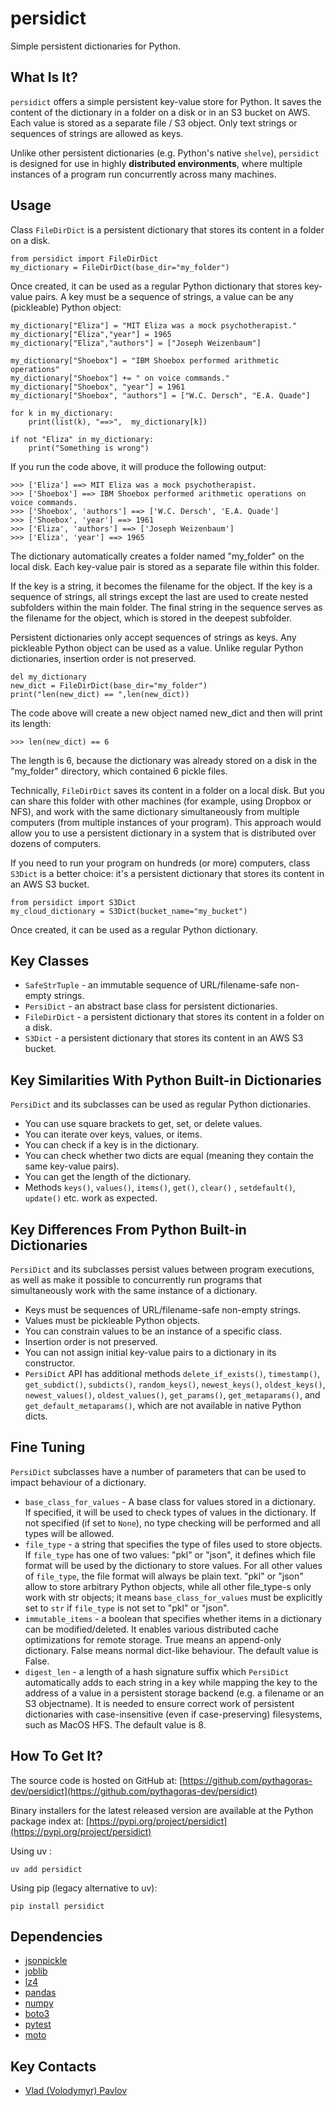 # persidict

Simple persistent dictionaries for Python.

## What Is It?

`persidict` offers a simple persistent key-value store for Python. 
It saves the content of the dictionary in a folder on a disk 
or in an S3 bucket on AWS. Each value is stored as a separate file / S3 object.
Only text strings or sequences of strings are allowed as keys.

Unlike other persistent dictionaries (e.g. Python's native `shelve`), 
`persidict` is designed for use in highly **distributed environments**, 
where multiple instances of a program run concurrently across many machines.

## Usage
Class `FileDirDict` is a persistent dictionary that stores its content 
in a folder on a disk.

    from persidict import FileDirDict    
    my_dictionary = FileDirDict(base_dir="my_folder")

Once created, it can be used as a regular Python dictionary 
that stores key-value pairs. A key must be a sequence of strings, 
a value can be any (pickleable) Python object:

    my_dictionary["Eliza"] = "MIT Eliza was a mock psychotherapist."
    my_dictionary["Eliza","year"] = 1965
    my_dictionary["Eliza","authors"] = ["Joseph Weizenbaum"]
    
    my_dictionary["Shoebox"] = "IBM Shoebox performed arithmetic operations"
    my_dictionary["Shoebox"] += " on voice commands."
    my_dictionary["Shoebox", "year"] = 1961
    my_dictionary["Shoebox", "authors"] = ["W.C. Dersch", "E.A. Quade"]

    for k in my_dictionary:
        print(list(k), "==>",  my_dictionary[k])

    if not "Eliza" in my_dictionary:
        print("Something is wrong")

If you run the code above, it will produce the following output:

    >>> ['Eliza'] ==> MIT Eliza was a mock psychotherapist.
    >>> ['Shoebox'] ==> IBM Shoebox performed arithmetic operations on voice commands.
    >>> ['Shoebox', 'authors'] ==> ['W.C. Dersch', 'E.A. Quade']
    >>> ['Shoebox', 'year'] ==> 1961
    >>> ['Eliza', 'authors'] ==> ['Joseph Weizenbaum']
    >>> ['Eliza', 'year'] ==> 1965

The dictionary automatically creates a folder named "my_folder" 
on the local disk. Each key-value pair is stored as 
a separate file within this folder.

If the key is a string, it becomes the filename for the object. 
If the key is a sequence of strings, all strings except the last 
are used to create nested subfolders within the main folder. 
The final string in the sequence serves as the filename for the object, 
which is stored in the deepest subfolder.

Persistent dictionaries only accept sequences of strings as keys. 
Any pickleable Python object can be used as a value. 
Unlike regular Python dictionaries, insertion order is not preserved.

    del my_dictionary
    new_dict = FileDirDict(base_dir="my_folder")
    print("len(new_dict) == ",len(new_dict))

The code above will create a new object named new_dict and then will
print its length: 

    >>> len(new_dict) == 6

The length is 6, because the dictionary was already stored on a disk 
in the "my_folder" directory, which contained 6 pickle files.

Technically, `FileDirDict` saves its content in a folder on a local disk. 
But you can share this folder with other machines 
(for example, using Dropbox or NFS), and work with the same dictionary 
simultaneously from multiple computers (from multiple instances of your program). 
This approach would allow you to use a persistent dictionary in 
a system that is distributed over dozens of computers.

If you need to run your program on hundreds (or more) computers, 
class `S3Dict` is a better choice: it's a persistent dictionary that 
stores its content in an AWS S3 bucket.

    from persidict import S3Dict
    my_cloud_dictionary = S3Dict(bucket_name="my_bucket")

Once created, it can be used as a regular Python dictionary.

## Key Classes

* `SafeStrTuple` - an immutable sequence of URL/filename-safe non-empty strings.
* `PersiDict` - an abstract base class for persistent dictionaries. 
* `FileDirDict` - a persistent dictionary that stores its content 
in a folder on a disk.
* `S3Dict` - a persistent dictionary that stores its content 
in an AWS S3 bucket.

## Key Similarities With Python Built-in Dictionaries

`PersiDict` and its subclasses can be used as regular Python dictionaries. 

* You can use square brackets to get, set, or delete values. 
* You can iterate over keys, values, or items. 
* You can check if a key is in the dictionary. 
* You can check whether two dicts are equal
(meaning they contain the same key-value pairs).
* You can get the length of the dictionary.
* Methods `keys()`, `values()`, `items()`, `get()`, `clear()`
, `setdefault()`, `update()` etc. work as expected.

## Key Differences From Python Built-in Dictionaries

`PersiDict` and its subclasses persist values between program executions, 
as well as make it possible to concurrently run programs 
that simultaneously work with the same instance of a dictionary.

* Keys must be sequences of URL/filename-safe non-empty strings.
* Values must be pickleable Python objects.
* You can constrain values to be an instance of a specific class.
* Insertion order is not preserved.
* You can not assign initial key-value pairs to a dictionary in its constructor.
* `PersiDict` API has additional methods `delete_if_exists()`, `timestamp()`,
`get_subdict()`, `subdicts()`, `random_keys()`, `newest_keys()`, 
`oldest_keys()`, `newest_values()`, `oldest_values()`, 
`get_params()`, `get_metaparams()`, and `get_default_metaparams()`,
which are not available in native Python dicts.

## Fine Tuning

`PersiDict` subclasses have a number of parameters that can be used 
to impact behaviour of a dictionary. 

* `base_class_for_values` - A base class for values stored in a dictionary.  
If specified, it will be used to check types of values in the dictionary. 
If not specified (if set to `None`), no type checking will be performed 
and all types will be allowed.
* `file_type` - a string that specifies the type of files used to store objects.
If `file_type` has one of two values: "pkl" or "json", it defines 
which file format will be used by the dictionary to store values. 
For all other values of `file_type`, the file format will always be plain
text. "pkl" or "json" allow to store arbitrary Python objects,
while all other file_type-s only work with str objects; 
it means `base_class_for_values` must be explicitly set to `str` 
if `file_type` is not set to "pkl" or "json".
* `immutable_items` - a boolean that specifies whether items in a dictionary 
can be modified/deleted. It enables various distributed cache optimizations 
for remote storage. True means an append-only dictionary. 
False means normal dict-like behaviour. The default value is False. 
* `digest_len` - a length of a hash signature suffix which `PersiDict` 
automatically adds to each string in a key while mapping the key to 
the address of a value in a persistent storage backend 
(e.g. a filename or an S3 objectname). It is needed to ensure correct work
of persistent dictionaries with case-insensitive (even if case-preserving) 
filesystems, such as MacOS HFS. The default value is 8. 


## How To Get It?

The source code is hosted on GitHub at:
[https://github.com/pythagoras-dev/persidict](https://github.com/pythagoras-dev/persidict) 

Binary installers for the latest released version are available at the Python package index at:
[https://pypi.org/project/persidict](https://pypi.org/project/persidict)

Using uv :
```
uv add persidict
```

Using pip (legacy alternative to uv):
```
pip install persidict
```

## Dependencies

* [jsonpickle](https://jsonpickle.github.io)
* [joblib](https://joblib.readthedocs.io)
* [lz4](https://python-lz4.readthedocs.io)
* [pandas](https://pandas.pydata.org)
* [numpy](https://numpy.org)
* [boto3](https://boto3.readthedocs.io)
* [pytest](https://pytest.org)
* [moto](http://getmoto.org)

## Key Contacts

* [Vlad (Volodymyr) Pavlov](https://www.linkedin.com/in/vlpavlov/)